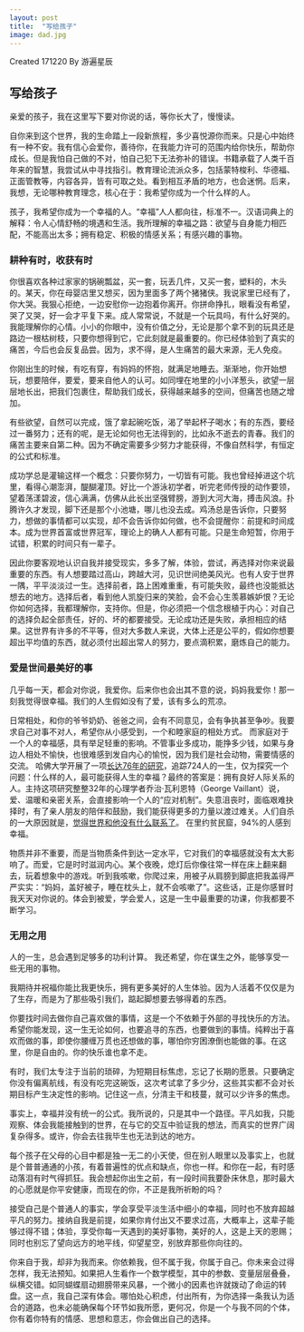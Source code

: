 ```yaml
---
layout: post
title:  "写给孩子"
image: dad.jpg
---
```


Created 171220 
By 游遍星辰

## 写给孩子
亲爱的孩子，我在这里写下要对你说的话，等你长大了，慢慢读。

自你来到这个世界，我的生命踏上一段新旅程，多少喜悦源你而来。只是心中始终有一种不安。我有信心会爱你，善待你，在我能力许可的范围内给你快乐，帮助你成长。但是我怕自己做的不对，怕自己犯下无法弥补的错误。书籍承载了人类千百年来的智慧，我尝试从中寻找指引。教育理论流派众多，包括蒙特梭利、华德福、正面管教等，内容各异，皆有可取之处。看到相互矛盾的地方，也会迷惘。后来，我想，无论哪种教育理念，核心在于：我希望你成为一个什么样的人。

孩子，我希望你成为一个幸福的人。“幸福”人人都向往，标准不一。汉语词典上的解释：令人心情舒畅的境遇和生活。我所理解的幸福之路：欲望与自身能力相匹配，不能高出太多；拥有稳定、积极的情感关系；有感兴趣的事物。

### 耕种有时，收获有时
你很喜欢各种过家家的锅碗瓢盆，买一套，玩丢几件，又买一套，塑料的，木头的。某天，你在母婴店里又想买，因为里面多了两个猪猪侠。我说家里已经有了，你大哭。我狠心拒绝，一边安慰你一边抱着你离开。你拼命挣扎，眼看没有希望，哭了又哭，好一会才平复下来。成人常常说，不就是一个玩具吗，有什么好哭的。我能理解你的心情。小小的你眼中，没有价值之分，无论是那个拿不到的玩具还是路边一根枯树枝，只要你想得到它，它此刻就是最重要的。你已经体验到了真实的痛苦，今后也会反复品尝。因为，求不得，是人生痛苦的最大来源，无人免疫。

你刚出生的时候，有吃有穿，有妈妈的怀抱，就满足地睡去。渐渐地，你开始想玩，想要陪伴，要爱，要来自他人的认可。如同埋在地里的小小洋葱头，欲望一层层地长出，把我们包裹住，帮助我们成长，获得越来越多的空间，但痛苦也随之增加。

有些欲望，自然可以完成，饿了拿起碗吃饭，渴了举起杯子喝水；有的东西，要经过一番努力；还有的呢，是无论如何也无法得到的，比如永不逝去的青春。我们的痛苦主要来自第二种。因为不确定需要多少努力才能获得，不像自然科学，有恒定的公式和标准。

成功学总是灌输这样一个概念：只要你努力，一切皆有可能。我也曾经掉进这个坑里，看得心潮澎湃，醍醐灌顶。好比一个游泳初学者，听完老师传授的动作要领，望着荡漾碧波，信心满满，仿佛从此长出坚强臂膀，游到大河大海，搏击风浪。扑腾许久才发现，脚下还是那个小池塘，哪儿也没去成。鸡汤总是告诉你，只要努力，想做的事情都可以实现，却不会告诉你如何做，也不会提醒你：前提和时间成本。成为世界首富或世界冠军，理论上的确人人都有可能。只是生命短暂，你用于试错，积累的时间只有一辈子。

因此你要客观地认识自我并接受现实，多多了解，体验，尝试，再选择对你来说最重要的东西。有人想要踏过高山，跨越大河，见识世间绝美风光。也有人安于世界一隅，平平淡淡过一生。选择前者，路上困难重重，有可能失败，最终也没能抵达想去的地方。选择后者，看到他人凯旋归来的笑脸，会不会心生羡慕嫉妒恨？无论你如何选择，我都理解你，支持你。但是，你必须把一个信念根植于内心：对自己的选择负起全部责任，好的、坏的都要接受。无论成功还是失败，承担相应的结果。这世界有许多的不平等，但对大多数人来说，大体上还是公平的，假如你想要超出平均值的东西，就必须付出超出常人的努力，要点滴积累，磨炼自己的能力。

### 爱是世间最美好的事

几乎每一天，都会对你说，我爱你。后来你也会出其不意的说，妈妈我爱你！那一刻我觉得很幸福。我们的人生假如没有了爱，该有多么的荒凉。

日常相处，和你的爷爷奶奶、爸爸之间，会有不同意见，会有争执甚至争吵。我要求自己对事不对人，希望你从小感受到，一个和睦家庭的相处方式。 而家庭对于一个人的幸福感，具有举足轻重的影响。不管事业多成功，能挣多少钱，如果与身边人相处不愉快，也很难感到发自内心的愉悦，因为我们是社会动物，需要情感的交流。
哈佛大学开展了一项[长达76年的研究](https://www.ted.com/talks/robert_waldinger_what_makes_a_good_life_lessons_from_the_longest_study_on_happiness/transcript?language=zh-tw)，追踪724人的一生，仅为探究一个问题：什么样的人，最可能获得人生的幸福？最终的答案是：拥有良好人际关系的人。主持这项研究整整32年的心理学者乔治·瓦利恩特（George Vaillant）说，爱、温暖和亲密关系，会直接影响一个人的“应对机制”。失意沮丧时，面临艰难抉择时，有了亲人朋友的陪伴和鼓励，我们能获得更多的力量以渡过难关。人们自杀的一大原因就是，[觉得世界和他没有什么联系了](http://mp.weixin.qq.com/s/PPInK0ay5ClO1wCB2jpY6w)。
在里约贫民窟，94%的人感到幸福。

物质并非不重要，而是当物质条件到达一定水平，它对我们的幸福感就没有太大影响了。而爱，它是时时滋润内心。某个夜晚，熄灯后你像往常一样在床上翻来翻去，玩着想象中的游戏。听到我咳嗽，你爬过来，用被子从肩膀到脚底把我盖得严严实实：“妈妈，盖好被子，睡在枕头上，就不会咳嗽了”。这些话，正是你感冒时我天天对你说的。体会到被爱，学会爱人，这是一生中最重要的功课，你我都要不断学习。


### 无用之用
人的一生，总会遇到足够多的功利计算。 我还希望，你在谋生之外，能够享受一些无用的事物。

我期待并祝福你能比我更快乐，拥有更多美好的人生体验。因为人活着不仅仅是为了生存，而是为了那些吸引我们，踮起脚想要去够得着的东西。

你要找时间去做你自己喜欢做的事情，这是一个不依赖于外部的寻找快乐的方法。 希望你能发现，这一生无论如何，也要追寻的东西，也要做到的事情。纯粹出于喜欢而做的事，即使你腰缠万贯也还想做的事，哪怕你穷困潦倒也能做的事。在这里，你是自由的。你的快乐谁也拿不走。

有时，我们太专注于当前的琐碎，为短期目标焦虑，忘记了长期的愿景。只要确定你没有偏离航线，有没有吃完这碗饭，这次考试拿了多少分，这些其实都不会对长期目标产生决定性的影响。记住这一点，分清主干和枝蔓，就可以少许多的焦虑。

事实上，幸福并没有统一的公式。我所说的，只是其中一个路径。平凡如我，只能观察、体会我能接触到的世界，在与它的交互中验证我的想法，而真实的世界广阔复杂得多。或许，你会去往我毕生也无法到达的地方。

每个孩子在父母的心目中都是独一无二的小天使，但在别人眼里以及事实上，也就是个普普通通的小孩，有着普遍性的优点和缺点，你也一样。和你在一起，有时感动落泪有时气得抓狂。我会想起你出生之前，有一段时间我要卧床休息，那时最大的心愿就是你平安健康，而现在的你，不正是我所祈盼的吗？

接受自己是个普通人的事实，学会享受平淡生活中细小的幸福，同时也不放弃超越平凡的努力。接纳自我是前提，如果你肯付出又不要求过高，大概率上，这辈子能够过得不错；体验，享受你每一天遇到的美好事物，美好的人，这是上天的恩赐；同时也别忘了望向远方的地平线，仰望星空，别放弃那些你向往的。

你来自于我，却非为我而来。你依赖我，但不属于我，你属于自己。你未来会过得怎样，我无法预知。如果把人生看作一个数学模型，其中的参数、变量层层叠叠，纵横交错。如同蝴蝶扇动翅膀带来风暴，一个微小的因素也许就拨动了命运的转盘。这一点，我自己深有体会。哪怕处心积虑，付出所有，为你选择一条我认为适合的道路，也未必能确保每个环节如我所愿，更何况，你是一个与我不同的个体，你有着你特有的情感、思想和意志，你会做出自己的选择。

